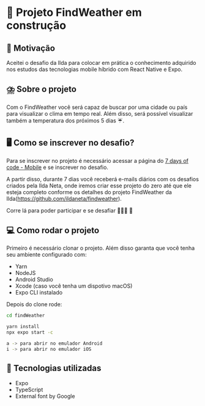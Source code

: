 # :construction: Projeto FindWeather em construção

## :pushpin: Motivação

Aceitei o desafio da Ilda para colocar em prática o conhecimento adquirido nos estudos das tecnologias mobile híbrido com React Native e Expo.

## :cloud_with_lightning_and_rain: Sobre o projeto

Com o FindWeather você será capaz de buscar por uma cidade ou país para visualizar o clima em tempo real. Além disso, será possível visualizar também a temperatura dos próximos 5 dias ☔️.

## :desktop_computer: Como se inscrever no desafio?

Para se inscrever no projeto é necessário acessar a página do [7 days of code - Mobile](https://7daysofcode.io/matricula/react-native-expo) e se inscrever no desafio.

A partir disso, durante 7 dias você receberá e-mails diários com os desafios criados pela Ilda Neta, onde iremos criar esse projeto do zero até que ele esteja completo conforme os detalhes do projeto FindWeather da Ilda(https://github.com/ildaneta/findweather).

Corre lá para poder participar e se desafiar 👩🏻‍💻 🚀

## :computer: Como rodar o projeto

Primeiro é necessário clonar o projeto.
Além disso garanta que você tenha seu ambiente configurado com:

- Yarn
- NodeJS
- Android Studio
- Xcode (caso você tenha um dispotivo macOS)
- Expo CLI instalado

Depois do clone rode:

```bash
cd findWeather

yarn install
npx expo start -c

a -> para abrir no emulador Android
i -> para abrir no emulador iOS
```


## :wrench: Tecnologias utilizadas

- Expo
- TypeScript
- External font by Google
